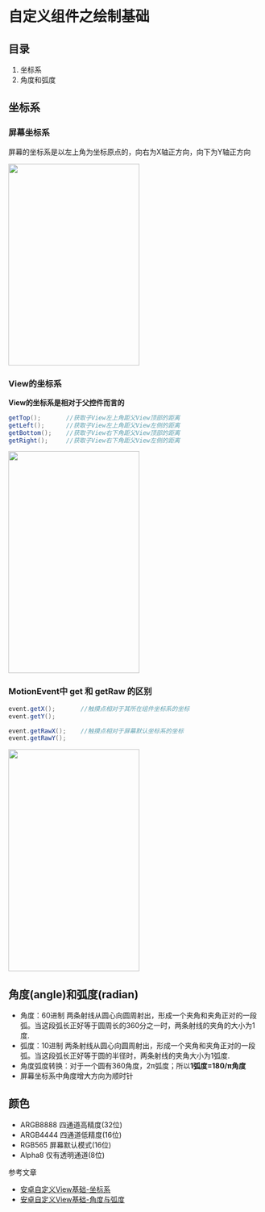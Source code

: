 # 自定义组件之绘制基础

## 目录
1. 坐标系
2. 角度和弧度

## 坐标系
### 屏幕坐标系
屏幕的坐标系是以左上角为坐标原点的，向右为X轴正方向，向下为Y轴正方向

<img src="https://github.com/nullWolf007/android/blob/master/image/diyZujian/005Xtdi2jw1f1qyhjy7h8j308c0dwq32.jpg" width="260" height="400"/>

### View的坐标系
**View的坐标系是相对于父控件而言的**
```java
getTop();       //获取子View左上角距父View顶部的距离
getLeft();      //获取子View左上角距父View左侧的距离
getBottom();    //获取子View右下角距父View顶部的距离
getRight();     //获取子View右下角距父View左侧的距离
```

<img src="https://github.com/nullWolf007/android/blob/master/image/diyZujian/005Xtdi2gw1f1qzqwvkkbj308c0dwgm9.jpg" width="260" height="440"/>

### MotionEvent中 get 和 getRaw 的区别
```java
event.getX();       //触摸点相对于其所在组件坐标系的坐标
event.getY();

event.getRawX();    //触摸点相对于屏幕默认坐标系的坐标
event.getRawY();
```

<img src="https://github.com/nullWolf007/android/blob/master/image/diyZujian/005Xtdi2jw1f1r2bdlqhbj308c0dwwew.jpg" width="260" height="440"/>

## 角度(angle)和弧度(radian)
* 角度：60进制 两条射线从圆心向圆周射出，形成一个夹角和夹角正对的一段弧。当这段弧长正好等于圆周长的360分之一时，两条射线的夹角的大小为1度.
* 弧度：10进制 两条射线从圆心向圆周射出，形成一个夹角和夹角正对的一段弧。当这段弧长正好等于圆的半径时，两条射线的夹角大小为1弧度.
* 角度弧度转换：对于一个圆有360角度，2π弧度；所以**1弧度=180/π角度**
* 屏幕坐标系中角度增大方向为顺时针

## 颜色
* ARGB8888 四通道高精度(32位)
* ARGB4444 四通道低精度(16位)
* RGB565 屏幕默认模式(16位)
* Alpha8 仅有透明通道(8位)

参考文章
* [安卓自定义View基础-坐标系](http://www.gcssloop.com/customview/CoordinateSystem)
* [安卓自定义View基础-角度与弧度](http://www.gcssloop.com/customview/AngleAndRadian)
